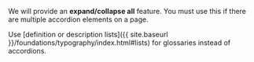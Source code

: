We will provide an **expand/collapse all** feature. You must use this if there are multiple accordion elements on a page.

Use [definition or description lists]({{ site.baseurl }}/foundations/typography/index.html#lists) for glossaries instead of accordions.
